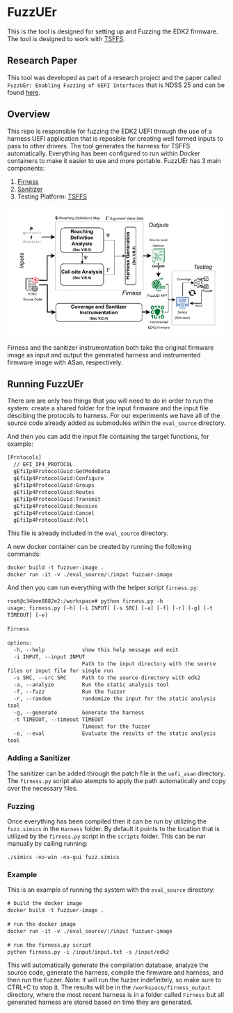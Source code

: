 # FuzzUEr

This is the tool is designed for setting up and Fuzzing the EDK2 firmware. The tool is designed to work with [TSFFS](https://github.com/intel/tsffs).

## Research Paper

This tool was developed as part of a research project and the paper called `FuzzUEr: Enabling Fuzzing of UEFI Interfaces` that is NDSS 25 and can be found [here](https://dx.doi.org/10.14722/ndss.2025.240400).


## Overview

This repo is responsible for fuzzing the EDK2 UEFI through the use of a harness UEFI application that is reposible for creating well formed inputs to pass to other drivers. The tool generates the harness for TSFFS automatically. Everything has been configured to run within Docker containers to make it easier to use and more portable. FuzzUEr has 3 main components:

1. [Firness](https://github.com/BreakingBoot/firness)
2. [Sanitizer](https://github.com/BreakingBoot/uefi_asan)
3. Testing Platform: [TSFFS](https://github.com/intel/tsffs)

![FuzzUEr Overview](./FuzzUEr_Overview.png)

Firness and the sanitizer instrumentation both take the original firmware image as input and output the generated harness and instrumented firmware image with ASan, respectively. 

## Running FuzzUEr

There are are only two things that you will need to do in order to run the system: create a shared folder for the input firmware and the input file descibing the protocols to harness. For our experiments we have all of the source code already added as submodules within the `eval_source` directory.

And then you can add the input file containing the target functions, for example:

```
[Protocols]
  // EFI_IP4_PROTOCOL
  gEfiIp4ProtocolGuid:GetModeData
  gEfiIp4ProtocolGuid:Configure
  gEfiIp4ProtocolGuid:Groups
  gEfiIp4ProtocolGuid:Routes
  gEfiIp4ProtocolGuid:Transmit
  gEfiIp4ProtocolGuid:Receive
  gEfiIp4ProtocolGuid:Cancel
  gEfiIp4ProtocolGuid:Poll
```
This file is already included in the `eval_source` directory.

A new docker container can be created by running the following commands:
```
docker build -t fuzzuer-image .
docker run -it -v ./eval_source/:/input fuzzuer-image
```

And then you can run everything with the helper script `firness.py`:

```
root@c34bee8882e2:/workspace# python firness.py -h
usage: firness.py [-h] [-i INPUT] [-s SRC] [-a] [-f] [-r] [-g] [-t TIMEOUT] [-e]

Firness

options:
  -h, --help            show this help message and exit
  -i INPUT, --input INPUT
                        Path to the input directory with the source files or input file for single run
  -s SRC, --src SRC     Path to the source directory with edk2
  -a, --analyze         Run the static analysis tool
  -f, --fuzz            Run the fuzzer
  -r, --random          randomize the input for the static analysis tool
  -g, --generate        Generate the harness
  -t TIMEOUT, --timeout TIMEOUT
                        Timeout for the fuzzer
  -e, --eval            Evaluate the results of the static analysis tool
```

### Adding a Sanitizer
The sanitizer can be added through the patch file in the `uefi_asan` directory. The `firness.py` script also atempts to apply the path automatically and copy over the necessary files.

### Fuzzing

Once everything has been compiled then it can be run by utilizing the `fuzz.simics` in the `Harness` folder. By default it points to the location that is utilized by the `firness.py` script in the `scripts` folder. This can be run manually by calling running:

```
./simics -no-win -no-gui fuzz.simics
```

### Example

This is an example of running the system with the `eval_source` directory:

```
# build the docker image
docker build -t fuzzuer-image .

# run the docker image
docker run -it -v ./eval_source/:/input fuzzuer-image

# run the firness.py script
python firness.py -i /input/input.txt -s /input/edk2
```

This will automatically generate the compilation database, analyze the source code, generate the harness, compile the firmware and harness, and then run the fuzzer. Note: it will run the fuzzer indefinitely, so make sure to CTRL+C to stop it. The results will be in the `/workspace/firness_output` directory, where the most recent harness is in a folder called `Firness` but all generated harness are stored based on time they are generated.